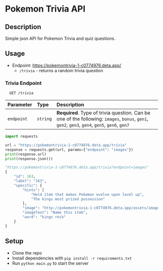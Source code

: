 # Pokemon Trivia API

## Description

Simple json API for Pokemon Trivia and quiz questions.

## Usage

- Endpoint: https://pokemontrivia-1-c0774976.deta.app/
    - `/trivia` - returns a random trivia question

### Trivia Endpoint

```http
  GET /trivia
```

| Parameter  | Type     | Description                                                                                                                                   |
|:-----------|:---------|:----------------------------------------------------------------------------------------------------------------------------------------------|
| `endpoint` | `string` | **Required**. Type of trivia question. Can be one of the following: `images`, `bonus`, `gen1`, `gen2`, `gen3`, `gen4`, `gen5`, `gen6`, `gen7` |

```python
import requests

url = "https://pokemontrivia-1-c0774976.deta.app/trivia"
response = requests.get(url, params={"endpoint": "images"})
print(response.url)
print(response.json())
```

```python
"https://pokemontrivia-1-c0774976.deta.app/trivia?endpoint=images"
{
    "id": 163,
    "label": "163",
    "specific": {
        "hints": [
            "Held item that makes Pokemon evolve upon level up",
            "The kings most prized possession"
        ],
        "image": "http://pokemontrivia-1-c0774976.deta.app/assets/images/kings_rock.png",
        "imageText": "Name this item",
        "word": "kings rock"
    }
}
```

## Setup

- Clone the repo
- Install dependencies with `pip install -r requirements.txt`
- Run `python main.py` to start the server
